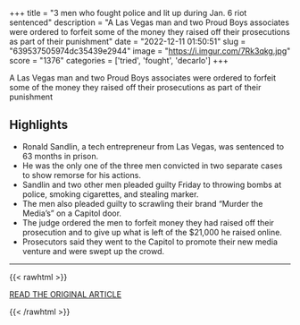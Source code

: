 +++
title = "3 men who fought police and lit up during Jan. 6 riot sentenced"
description = "A Las Vegas man and two Proud Boys associates were ordered to forfeit some of the money they raised off their prosecutions as part of their punishment"
date = "2022-12-11 01:50:51"
slug = "639537505974dc35439e2944"
image = "https://i.imgur.com/7Rk3qkg.jpg"
score = "1376"
categories = ['tried', 'fought', 'decarlo']
+++

A Las Vegas man and two Proud Boys associates were ordered to forfeit some of the money they raised off their prosecutions as part of their punishment

## Highlights

- Ronald Sandlin, a tech entrepreneur from Las Vegas, was sentenced to 63 months in prison.
- He was the only one of the three men convicted in two separate cases to show remorse for his actions.
- Sandlin and two other men pleaded guilty Friday to throwing bombs at police, smoking cigarettes, and stealing marker.
- The men also pleaded guilty to scrawling their brand “Murder the Media’s” on a Capitol door.
- The judge ordered the men to forfeit money they had raised off their prosecution and to give up what is left of the $21,000 he raised online.
- Prosecutors said they went to the Capitol to promote their new media venture and were swept up the crowd.

---

{{< rawhtml >}}
  <p class="article-category">
    <a target="_blank" href="https://www.washingtonpost.com/dc-md-va/2022/12/09/jan6-defendants-forfeit-funding/?utm_source=rss&amp;utm_medium=referral&amp;utm_campaign=wp_national">READ THE ORIGINAL ARTICLE</a>
  </p>
{{< /rawhtml >}}
